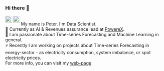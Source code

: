 ### Hi there 👋

<a href="https://www.linkedin.com/in/peter-laurinec-590a8a90/">
  <img align="left" alt="Peter's LinkdeIn" width="22px" src="https://cdn.jsdelivr.net/npm/simple-icons@v3/icons/linkedin.svg" />
</a>
<a href="https://twitter.com/petolauri">
  <img align="left" alt="Peter's Twitter" width="22px" src="https://cdn.jsdelivr.net/npm/simple-icons@3.10.0/icons/twitter.svg" />
</a>

<br> My name is Peter. I'm Data Scientist.
<br> 🔭 Currently as AI & Revenues assurance lead at [PowereX](https://www.powerex.io/).
<br> 🌱 I am passionate about Time-series Forecasting and Machine Learning in general.
<br> ⚡ Recently I am working on projects about Time-series Forecasting in energy-sector - as electricity consumption, system imbalance, or spot electricity prices.
<br> For more info, you can visit my [web-page](https://petolau.github.io/)

<!--
**PetoLau/PetoLau** is a ✨ _special_ ✨ repository because its `README.md` (this file) appears on your GitHub profile.

Here are some ideas to get you started:

- 🔭 I’m currently working on ...
- 🌱 I’m currently learning ...
- 👯 I’m looking to collaborate on ...
- 🤔 I’m looking for help with ...
- 💬 Ask me about ...
- 📫 How to reach me: ...
- 😄 Pronouns: ...
- ⚡ Fun fact: ...
-->
